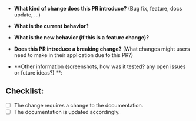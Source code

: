 * **What kind of change does this PR introduce?** (Bug fix, feature, docs update, ...)



* **What is the current behavior?**



* **What is the new behavior (if this is a feature change)?**



* **Does this PR introduce a breaking change?** (What changes might users need to make in their application due to this PR?)



* **Other information (screenshots, how was it tested? any open issues or future ideas?) **:


## Checklist:
- [ ] The change requires a change to the documentation.
- [ ] The documentation is updated accordingly.
